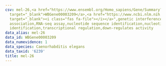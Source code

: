 ```yaml
---
csv: mel-26,<a href="https://www.ensembl.org/Homo_sapiens/Gene/Summary?db=core;g=WBGene00003209"
  target="_blank">WBGene00003209</a>,<a href="https://www.ncbi.nlm.nih.gov/pubmed/27496166"
  target="_blank"><i class="fas fa-file"></i></a>",genetic interference,functional
  association,RNA-seq assay,nucleotide sequence identification,nucleotide sequence
  identification,transcriptional regulation,down-regulates activity
data_alias: mel-26
data_id: WBGene00003209
data_numevidence: 1
data_species: Caenorhabditis elegans
data_taxid: '6239'
title: mel-26
---
```

